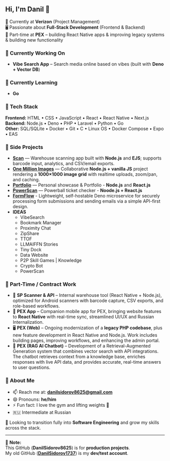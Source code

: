 ## Hi, I'm Danil 👋  

💼 Currently at **Verizon** (Project Management)  
🖥️ Passionate about **Full-Stack Development** (Frontend & Backend)  
📱 Part-time at **PEX** – building React Native apps & improving legacy systems & building new functionality 

### 🔭 Currently Working On
- **Vibe Search App** – Search media online based on vibes (built with **Deno + Vector DB**)  

### 🌱 Currently Learning
- **Go**  

### 🔧 Tech Stack
**Frontend:** HTML • CSS • JavaScript • React • React Native • Next.js  
**Backend:** Node.js • Deno • PHP • Laravel • Python • Go  
**Other:** SQL/SQLite • Docker • Git • C • Linux OS • Docker Compose • Expo • EAS 

### 📂 Side Projects
- **[Scan](https://scans.omnaris.xyz/)** — Warehouse scanning app built with **Node.js** and **EJS**; supports barcode input, analytics, and CSV/email exports.  
- **[One Million Images](https://omnaris.xyz/)** — Collaborative **Node.js + vanilla JS** project rendering a **1000×1000 image grid** with realtime uploads, zoom/pan, and caching.  
- **[Portfolio](https://danil.omnaris.xyz/)** — Personal showcase & Portfolio - **Node.js** and **React.js**
- **[PowerScan](https://powerscan.omnaris.xyz/)** — Powerball ticket checker - **Noode.js + React.js**
- **[FormFlow](https://formflow.omnaris.xyz/)** - Lightweight, self-hostable Deno microservice for securely processing form submissions and sending emails via a simple API-first design.
- **IDEAS**
  - VibeSearch
  - Bookmark Manager
  - Proximity Chat
  - ZipShare
  - TTOF
  - LLMAIFFN Stories
  - Tiny Dock
  - Data Website
  - P2P Skill Games | Knowledge
  - Crypto Bot
  - PowerScan

### 💼 Part-Time / Contract Work
- 📱 **SP Scanner & API** – Internal warehouse tool (React Native + Node.js), optimized for Android scanners with barcode capture, CSV exports, and role-based workflows.  
- 📱 **PEX App** – Companion mobile app for PEX, bringing website features to **React Native** with real-time sync, streamlined UI/UX and Russian Internalization.  
- 🖥️ **PEX (Web)** – Ongoing modernization of a **legacy PHP codebase**, plus new feature development in React Native and Node.js. Work includes building pages, improving workflows, and enhancing the admin portal.
- 🤖 **PEX (RAG AI Chatbot)** – Development of a Retrieval-Augmented Generation system that combines vector search with API integrations. The chatbot retrieves context from a knowledge base, enriches responses with live API data, and provides accurate, real-time answers to user questions.

### 💬 About Me
- 📫 Reach me at: **danilsidorov8625@gmail.com**  
- 😄 Pronouns: **he/him**  
- ⚡ Fun fact: I love the gym and lifting weights 💪
- 🇷🇺 Intermediate at Russian

🌟 Looking to transition fully into **Software Engineering** and grow my skills across the stack.  

---

📌 **Note:**  
This GitHub (**DanilSidorov8625**) is for **production projects**.  
My old GitHub (**[DanilSidorov1737](https://github.com/DanilSidorov1737)**) is my **dev/test account**.  
